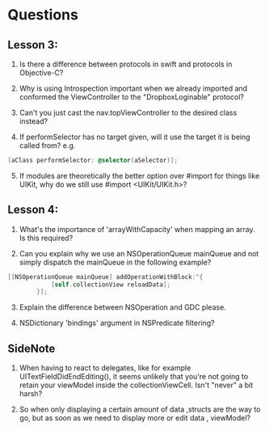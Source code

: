 # Questions

## Lesson 3:

1. Is there a difference between protocols in swift and protocols in Objective-C?

2. Why is using Introspection important when we already imported and conformed the ViewController to the "DropboxLoginable" protocol?

3. Can't you just cast the nav.topViewController to the desired class instead?

4. If performSelector has no target given, will it use the target it is being called from? e.g.
```Objective-C
[aClass performSelector: @selector(aSelector)];
```

5. If modules are theoretically the better option over #import for things like UIKit, why do we still use #import <UIKit/UIKit.h>?



## Lesson 4:

1. What's the importance of 'arrayWithCapacity' when mapping an array. Is this required?

2. Can you explain why we use an NSOperationQueue mainQueue and not simply dispatch the mainQueue in the following example?

```Objective-C
[[NSOperationQueue mainQueue] addOperationWithBlock:^{
			[self.collectionView reloadData];
		}];
```

3. Explain the difference between NSOperation and GDC please.

4. NSDictionary 'bindings' argument in NSPredicate filtering?

## SideNote

1. When having to react to delegates, like for example UITextFieldDidEndEditing(), it seems unlikely that you're not going to retain your viewModel inside the collectionViewCell. Isn't "never" a bit harsh?

2. So when only displaying a certain amount of data ,structs are the way to go, but as soon as we need to display more or edit data , viewModel?
